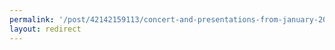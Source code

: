```yaml
---
permalink: '/post/42142159113/concert-and-presentations-from-january-2013'
layout: redirect
---
```

